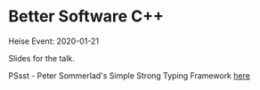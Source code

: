 # Better Software C++

Heise Event: 2020-01-21

Slides for the talk.

PSsst - Peter Sommerlad's Simple Strong Typing Framework [here](https://github.com/PeterSommerlad/PSsst/)
